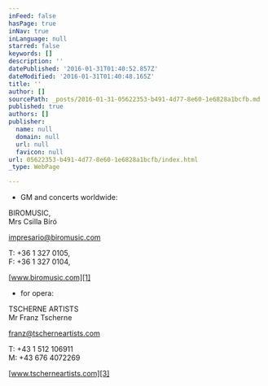 ```yaml
---
inFeed: false
hasPage: true
inNav: true
inLanguage: null
starred: false
keywords: []
description: ''
datePublished: '2016-01-31T01:40:52.857Z'
dateModified: '2016-01-31T01:40:48.165Z'
title: ''
author: []
sourcePath: _posts/2016-01-31-05622353-b491-4d77-8e60-1e6828a1bcfb.md
published: true
authors: []
publisher:
  name: null
  domain: null
  url: null
  favicon: null
url: 05622353-b491-4d77-8e60-1e6828a1bcfb/index.html
_type: WebPage

---
```

* GM and concerts worldwide:

BIROMUSIC,   
Mrs Csilla Bíró 

[impresario@biromusic.com][0]

T: +36 1 327 0105,   
F: +36 1 327 0104, 

[www.biromusic.com][1]

[][1]

* for opera:

TSCHERNE ARTISTS  
Mr Franz Tscherne

[franz@tscherneartists.com][2]

T: +43 1 512 106911  
M: +43 676 4072269

[www.tscherneartists.com][3]

[0]: mailto:impresario@biromusic.com?subject=Christian%20Schumann "mailto:impresario@biromusic.com?subject=Christian Schumann"
[1]: http://biromusic.com/eng/muveszek/christian-schumann-en/ "http://biromusic.com/eng/muveszek/christian-schumann-en/"
[2]: mailto:franz@tscherneartists.com?subject=Christian%20Schumann "mailto:franz@tscherneartists.com?subject=Christian Schumann"
[3]: http://tscherneartists.com/schumann_christian.html "http://tscherneartists.com/schumann_christian.html"